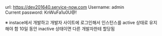 
url: https://dev201640.service-now.com
Username: admin  
Current password: KnWuFa1u0U@!

※ instace에서 개발하고 개발자 사이트에 로그인해서 인스턴스를 active 상태로 유지해야 함
10일 동안 inactive 상태이면 다른 개발자한테 할당됨